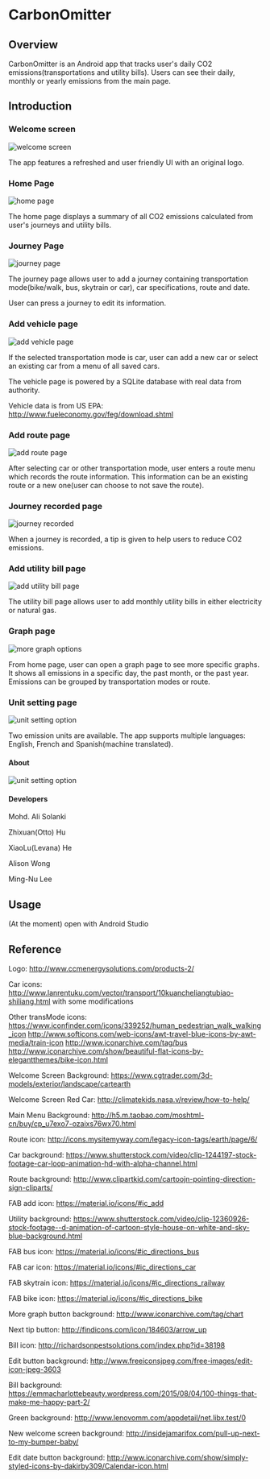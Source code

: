 # CarbonOmitter

## Overview
CarbonOmitter is an Android app that tracks user's daily CO2 emissions(transportations and utility bills). Users can see their daily, monthly or yearly emissions from the main page.

## Introduction

### Welcome screen
![welcome screen](/docs/1.jpeg)

The app features a refreshed and user friendly UI with an original logo.


### Home Page
![home page](/docs/2.jpeg)

The home page displays a summary of all CO2 emissions calculated from user's journeys and utility bills.


### Journey Page
![journey page](/docs/3.jpeg)

The journey page allows user to add a journey containing transportation mode(bike/walk, bus, skytrain or car), car specifications, route and date.

User can press a journey to edit its information. 


### Add vehicle page
![add vehicle page](/docs/4.jpeg)

If the selected transportation mode is car, user can add a new car or select an existing car from a menu of all saved cars.

The vehicle page is powered by a SQLite database with real data from authority.

Vehicle data is from US EPA: http://www.fueleconomy.gov/feg/download.shtml


### Add route page
![add route page](/docs/5.jpeg)

After selecting car or other transportation mode, user enters a route menu which records the route information. This information can be an existing route or a new one(user can choose to not save the route).


### Journey recorded page
![journey recorded](/docs/6.jpeg)

When a journey is recorded, a tip is given to help users to reduce CO2 emissions.


### Add utility bill page
![add utility bill page](/docs/7.jpeg)

The utility bill page allows user to add monthly utility bills in either electricity or natural gas.

### Graph page
![more graph options](/docs/8.jpeg)

From home page, user can open a graph page to see more specific graphs. It shows all emissions in a specific day, the past month, or the past year. Emissions can be grouped by transportation modes or route.


### Unit setting page
![unit setting option](/docs/9.jpeg)

Two emission units are available. 
The app supports multiple languages: English, French and Spanish(machine translated).

#### About
![unit setting option](/docs/10.jpeg)

#### Developers
Mohd. Ali Solanki

Zhixuan(Otto) Hu

XiaoLu(Levana) He

Alison Wong

Ming-Nu Lee

## Usage
 (At the moment) open with Android Studio

## Reference

Logo:
http://www.ccmenergysolutions.com/products-2/

Car icons:
http://www.lanrentuku.com/vector/transport/10kuancheliangtubiao-shiliang.html
with some modifications

Other transMode icons:
https://www.iconfinder.com/icons/339252/human_pedestrian_walk_walking_icon
http://www.softicons.com/web-icons/awt-travel-blue-icons-by-awt-media/train-icon
http://www.iconarchive.com/tag/bus
http://www.iconarchive.com/show/beautiful-flat-icons-by-elegantthemes/bike-icon.html

Welcome Screen Background:
https://www.cgtrader.com/3d-models/exterior/landscape/cartearth

Welcome Screen Red Car:
http://climatekids.nasa.v/review/how-to-help/

Main Menu Background:
http://h5.m.taobao.com/moshtml-cn/buy/cp_u7exo7-ozaixs76wx70.html

Route icon:
http://icons.mysitemyway.com/legacy-icon-tags/earth/page/6/

Car background:
https://www.shutterstock.com/video/clip-1244197-stock-footage-car-loop-animation-hd-with-alpha-channel.html

Route background:
http://www.clipartkid.com/cartoojn-pointing-direction-sign-cliparts/

FAB add icon:
https://material.io/icons/#ic_add

Utility background:
https://www.shutterstock.com/video/clip-12360926-stock-footage--d-animation-of-cartoon-style-house-on-white-and-sky-blue-background.html

FAB bus icon:
https://material.io/icons/#ic_directions_bus

FAB car icon:
https://material.io/icons/#ic_directions_car

FAB skytrain icon:
https://material.io/icons/#ic_directions_railway

FAB bike icon:
https://material.io/icons/#ic_directions_bike

More graph button background:
http://www.iconarchive.com/tag/chart

Next tip button:
http://findicons.com/icon/184603/arrow_up

Bill icon:
http://richardsonpestsolutions.com/index.php?id=38198

Edit button background:
http://www.freeiconsjpeg.com/free-images/edit-icon-jpeg-3603

Bill background:
https://emmacharlottebeauty.wordpress.com/2015/08/04/100-things-that-make-me-happy-part-2/

Green background:
http://www.lenovomm.com/appdetail/net.libx.test/0

New welcome screen background:
http://insidejamarifox.com/pull-up-next-to-my-bumper-baby/

Edit date button background:
http://www.iconarchive.com/show/simply-styled-icons-by-dakirby309/Calendar-icon.html
